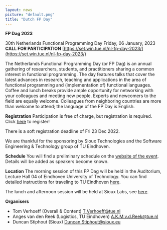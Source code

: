 ```yaml
---
layout: news
picture: "default.png"
title: "Dutch FP Day"
---
```


__FP Dag 2023__

30th Netherlands Functional Programming Day
Friday, 06 January, 2023
__CALL FOR PARTICIPATION__
[https://set.win.tue.nl/nl-fp-day-2023/](https://set.win.tue.nl/nl-fp-day-2023/)

The Netherlands Functional Programming Day (or FP Dag) is an annual gathering of researchers, students, and practitioners sharing a common interest in functional programming. The day features talks that cover the latest advances in research, teaching and applications in the area of functional programming and (implementation of) functional languages. Coffee and lunch breaks provide ample opportunity for networking with your colleagues and meeting new people. Experts and newcomers to the field are equally welcome. Colleagues from neighboring countries are more than welcome to attend; the language of the FP Day is English.

__Registration__
Participation is free of charge, but registration is required. Click [here](https://docs.google.com/forms/d/1MgoY-tsSykzGtDdHq4GY4sTqO0Vm7oGIB2AXnDGbCL0/closedform) to register!

There is a soft registration deadline of Fri 23 Dec 2022.

We are thankful for the sponsoring by Sioux Technologies and the Software Engineering & Technology group of TU Eindhoven.

__Schedule__
You will find a preliminary schedule on the [website of the event](https://set.win.tue.nl/nl-fp-day-2023/). Details will be added as speakers become known.

__Location__
The morning session of this FP Dag will be held in the Auditorium, Lecture Hall 04 of Eindhoven University of Technology. You can find detailed instructions for traveling to TU Eindhoven [here](https://www.tue.nl/en/our-university/tue-campus/).

The lunch and afternoon session will be held at Sioux Labs, see [here](https://www.sioux.eu/media/pt0bkkhm/sioux-campus-map_extern.pdf).

__Organisers__
- Tom Verhoeff (Overall & Content) <T.Verhoeff@tue.nl>
- Anges van den Reek (Logistics, TU Eindhoven) <A.K.M.v.d.Reek@tue.nl>
- Duncan Stiphout (Sioux) <Duncan.Stiphout@sioux.eu>
